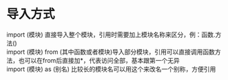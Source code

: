 # 导入方式
import (模块)    直接导入整个模块，引用时需要加上模块名称来区分，例：函数.方法()  
import (模块)   from   (其中函数或者模块)导入部分模块，引用可以直接调用函数方法，也可以在from后直接加*，代表访问全部，基本跟第一个无异  
import (模块) as (别名)    比较长的模块名可以用这个来改名一个别称，方便引用
